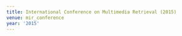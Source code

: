 ```yaml
---
title: International Conference on Multimedia Retrieval (2015)
venue: mir_conference
year: '2015'
---
```


